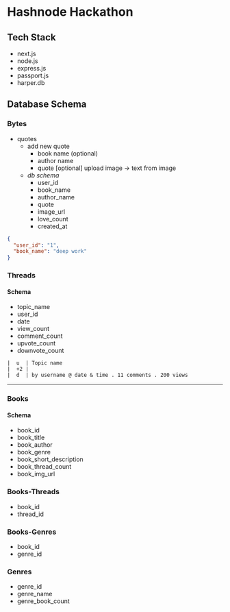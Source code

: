 # Hashnode Hackathon

## Tech Stack

- next.js
- node.js
- express.js
- passport.js
- harper.db

## Database Schema

### Bytes

- quotes
  - add new quote
    - book name (optional)
    - author name
    - quote [optional] upload image -> text from image
  - _db schema_
    - user_id
    - book_name
    - author_name
    - quote
    - image_url
    - love_count
    - created_at

```json
{
  "user_id": "1",
  "book_name": "deep work"
}
```

### Threads

#### Schema

- topic_name
- user_id
- date
- view_count
- comment_count
- upvote_count
- downvote_count

```
|  u  | Topic name
|  +2 |
|  d  | by username @ date & time . 11 comments . 200 views
```

---

### Books

#### Schema

- book_id
- book_title
- book_author
- book_genre
- book_short_description
- book_thread_count
- book_img_url

### Books-Threads

- book_id
- thread_id

### Books-Genres

- book_id
- genre_id

### Genres

- genre_id
- genre_name
- genre_book_count